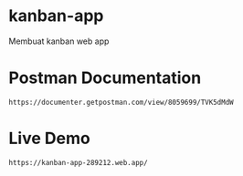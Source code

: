 # kanban-app
Membuat kanban web app

# Postman Documentation
```
https://documenter.getpostman.com/view/8059699/TVK5dMdW
```

# Live Demo
```
https://kanban-app-289212.web.app/
```